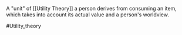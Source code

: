 A "unit" of [[Utility Theory]] a person derives from consuming an item, which takes into account its actual value and a person's worldview.

#Utility_theory
